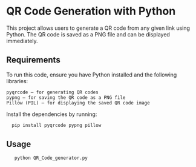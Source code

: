 # QR Code Generation with Python

This project allows users to generate a QR code from any given link using Python. The QR code is saved as a PNG file and can be displayed immediately.

## Requirements

To run this code, ensure you have Python installed and the following libraries:

    pyqrcode – for generating QR codes
    pypng – for saving the QR code as a PNG file
    Pillow (PIL) – for displaying the saved QR code image

Install the dependencies by running:  

 ```bash
   pip install pyqrcode pypng pillow
   ```

## Usage

```bash
   python QR_Code_generator.py
   ```

